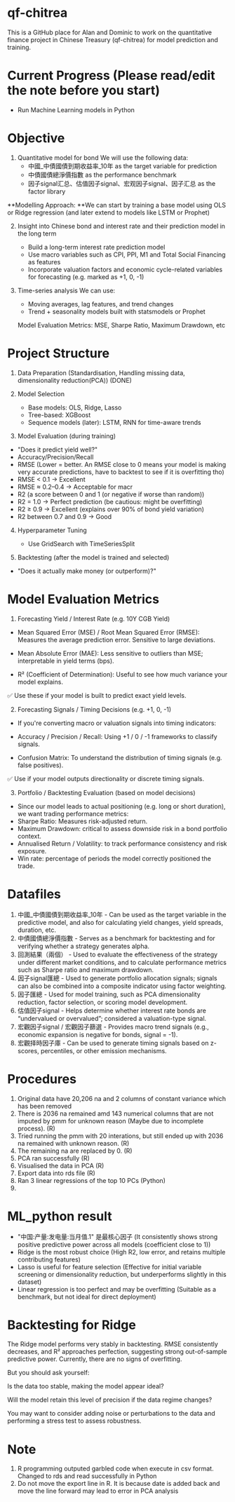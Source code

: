 # qf-chitrea
This is a GitHub place for Alan and Dominic to work on the quantitative finance project in Chinese Treasury (qf-chitrea) for model prediction and training. 

# Current Progress (Please read/edit the note before you start)
- Run Machine Learning models in Python

# Objective
1. Quantitative model for bond
   We will use the following data: 
   - 中國_中債國債到期收益率_10年 as the target variable for prediction
   - 中債國債總淨價指數 as the performance benchmark
   - 因子signal汇总、估值因子signal、宏观因子signal、因子汇总 as the factor library
  
**Modelling Approach:
**We can start by training a base model using OLS or Ridge regression (and later extend to models like LSTM or Prophet) 

2. Insight into Chinese bond and interest rate and their prediction model in the long term
   - Build a long-term interest rate prediction model
   - Use macro variables such as CPI, PPI, M1 and Total Social Financing as features
   - Incorporate valuation factors and economic cycle-related variables for forecasting (e.g. marked as +1, 0, -1)

3. Time-series analysis
   We can use:
   - Moving averages, lag features, and trend changes
   - Trend + seasonality models built with statsmodels or Prophet
  
   Model Evaluation Metrics:
   MSE, Sharpe Ratio, Maximum Drawdown, etc

# Project Structure
1. Data Preparation (Standardisation, Handling missing data, dimensionality reduction(PCA)) (DONE)
2. Model Selection
   - Base models: OLS, Ridge, Lasso
   - Tree-based: XGBoost
   - Sequence models (later): LSTM, RNN for time-aware trends
  
3. Model Evaluation (during training) 
  - "Does it predict yield well?" 
  - Accuracy/Precision/Recall 
  - RMSE (Lower = better. An RMSE close to 0 means your model is making very accurate predictions, have to backtest to see if it is overfitting tho)
  - RMSE < 0.1 → Excellent
  - RMSE ≈ 0.2–0.4 → Acceptable for macr 
  - R2 (a score between 0 and 1 (or negative if worse than random))
  - R2 = 1.0 → Perfect prediction (be cautious: might be overfitting)
  - R2 ≥ 0.9 → Excellent (explains over 90% of bond yield variation)
  - R2 between 0.7 and 0.9 → Good
    
4. Hyperparameter Tuning
   - Use GridSearch with TimeSeriesSplit

5. Backtesting (after the model is trained and selected) 
  - "Does it actually make money (or outperform)?" 
   
# Model Evaluation Metrics
 1. Forecasting Yield / Interest Rate (e.g. 10Y CGB Yield)

- Mean Squared Error (MSE) / Root Mean Squared Error (RMSE): Measures the average prediction error. Sensitive to large deviations.

- Mean Absolute Error (MAE): Less sensitive to outliers than MSE; interpretable in yield terms (bps).

- R² (Coefficient of Determination): Useful to see how much variance your model explains.

✅ Use these if your model is built to predict exact yield levels.

2. Forecasting Signals / Timing Decisions (e.g. +1, 0, -1)
- If you're converting macro or valuation signals into timing indicators:

- Accuracy / Precision / Recall: Using +1 / 0 / -1 frameworks to classify signals.

- Confusion Matrix: To understand the distribution of timing signals (e.g. false positives).

✅ Use if your model outputs directionality or discrete timing signals.

3. Portfolio / Backtesting Evaluation (based on model decisions)
- Since our model leads to actual positioning (e.g. long or short duration), we want trading performance metrics:
- Sharpe Ratio: Measures risk-adjusted return. 
- Maximum Drawdown: critical to assess downside risk in a bond portfolio context.
- Annualised Return / Volatility: to track performance consistency and risk exposure.
- Win rate: percentage of periods the model correctly positioned the trade.

# Datafiles
1. 中國_中債國債到期收益率_10年 - Can be used as the target variable in the predictive model, and also for calculating yield changes, yield spreads, duration, etc.
2. 中債國債總淨價指數 - Serves as a benchmark for backtesting and for verifying whether a strategy generates alpha.
3. 回測結果（兩個） - Used to evaluate the effectiveness of the strategy under different market conditions, and to calculate performance metrics such as Sharpe ratio and maximum drawdown.
4. 因子signal匯總 - Used to generate portfolio allocation signals; signals can also be combined into a composite indicator using factor weighting.
5. 因子匯總 - Used for model training, such as PCA dimensionality reduction, factor selection, or scoring model development.
6. 估值因子signal - Helps determine whether interest rate bonds are “undervalued or overvalued”; considered a valuation-type signal.
7. 宏觀因子signal / 宏觀因子篩選 - Provides macro trend signals (e.g., economic expansion is negative for bonds, signal = -1).
8. 宏觀择時因子庫 - Can be used to generate timing signals based on z-scores, percentiles, or other emission mechanisms.


# Procedures
1. Original data have 20,206 na and 2 columns of  constant variance which has been removed
2. There is 2036 na remained amd 143 numerical columns that are not imputed by pmm for unknown reason (Maybe due to incomplete process). (R)
4. Tried running the pmm with 20 interations, but still ended up with 2036 na remained with unknown reason. (R)
5. The remaining na are replaced by 0. (R) 
6. PCA ran successfully (R)
7. Visualised the data in PCA (R)
8. Export data into rds file (R)
9. Ran 3 linear regressions of the top 10 PCs (Python)
10. 

# ML_python result
- "中国:产量:发电量:当月值.1" 是最核心因子 (It consistently shows strong positive predictive power across all models (coefficient close to 1))
- Ridge is the most robust choice (High R2, low error, and retains multiple contributing features)
- Lasso is useful for feature selection (Effective for initial variable screening or dimensionality reduction, but underperforms slightly in this dataset)
- Linear regression is too perfect and may be overfitting (Suitable as a benchmark, but not ideal for direct deployment)

# Backtesting for Ridge
The Ridge model performs very stably in backtesting. RMSE consistently decreases, and R² approaches perfection, suggesting strong out-of-sample predictive power. Currently, there are no signs of overfitting.

But you should ask yourself:

Is the data too stable, making the model appear ideal?

Will the model retain this level of precision if the data regime changes?

You may want to consider adding noise or perturbations to the data and performing a stress test to assess robustness.

# Note
1. R programming outputed garbled code when execute in csv format. Changed to rds and read successfully in Python
2. Do not move the export line in R. It is because date is added back and move the line forward may lead to error in PCA analysis
